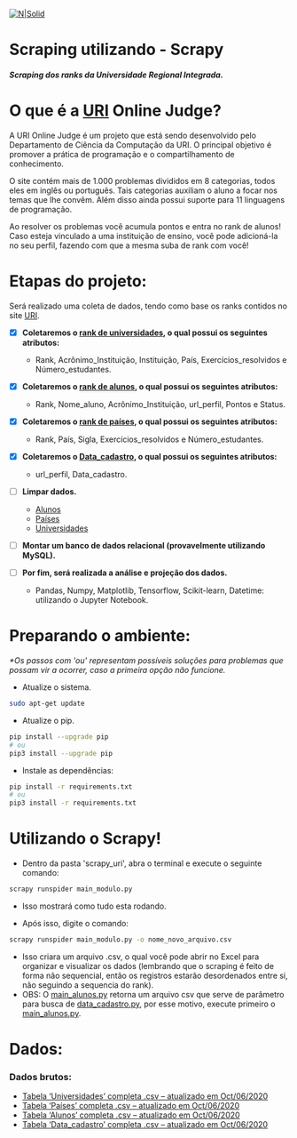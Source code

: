 [![N|Solid](https://i.imgur.com/qlKAwfC.jpg)](https://www.urionlinejudge.com.br/)

# Scraping utilizando - Scrapy 

##### Scraping dos ranks da Universidade Regional Integrada. 

# O que é a [URI](https://www.urionlinejudge.com.br/) Online Judge?

A URI Online Judge é um projeto que está sendo desenvolvido pelo Departamento de Ciência da Computação da URI. O principal objetivo é promover a prática de programação e o compartilhamento de conhecimento.

O site contém mais de 1.000 problemas divididos em 8 categorias, todos eles em inglês ou português. Tais categorias auxiliam o aluno a focar nos temas que lhe convêm. Além disso ainda possui suporte para 11 linguagens de programação.

Ao resolver os problemas você acumula pontos e entra no rank de alunos! Caso esteja vinculado a uma instituição de ensino, você pode adicioná-la no seu perfil, fazendo com que a mesma suba de rank com você!

# Etapas do projeto:

Será realizado uma coleta de dados, tendo como base os ranks contidos no site [URI](https://www.urionlinejudge.com.br/). 

- [x] **Coletaremos o [rank de universidades](https://github.com/drbuche/Scrapy_uri/blob/master/scrapy/main_faculdades.py), o qual possui os seguintes atributos:**
    - Rank, Acrônimo_Instituição, Instituição, País, Exercícios_resolvidos e Número_estudantes.
    
- [x] **Coletaremos o [rank de alunos](https://github.com/drbuche/Scrapy_uri/blob/master/scrapy/main_alunos.py), o qual possui os seguintes atributos:**
    - Rank, Nome_aluno, Acrônimo_Instituição, url_perfil, Pontos e Status.
    
- [x] **Coletaremos o [rank de países](https://github.com/drbuche/Scrapy_uri/blob/master/scrapy/main_paises.py), o qual possui os seguintes atributos:**
    - Rank, País, Sigla, Exercícios_resolvidos e Número_estudantes.
    
- [x] **Coletaremos o [Data_cadastro](https://github.com/drbuche/Scrapy_uri/blob/master/scrapy/data_cadastro.py), o qual possui os seguintes atributos:**
    - url_perfil, Data_cadastro.

- [ ] **Limpar dados.**
    - [Alunos](https://github.com/drbuche/Scrapy_uri/blob/master/jupyter/limpar_alunos.ipynb)
    - [Países](https://github.com/drbuche/Scrapy_uri/blob/master/jupyter/limpar_paises.ipynb)
    - [Universidades](https://github.com/drbuche/Scrapy_uri/blob/master/jupyter/limpar_faculdades.ipynb)
- [ ] **Montar um banco de dados relacional (provavelmente utilizando MySQL).** 
- [ ] **Por fim, será realizada a análise e projeção dos dados.**
    - Pandas, Numpy, Matplotlib, Tensorflow, Scikit-learn, Datetime: utilizando o Jupyter Notebook. 




# Preparando o ambiente:
*\*Os passos com 'ou' representam possíveis soluções para problemas que possam vir a ocorrer, caso a primeira opção não funcione.*
   
   - Atualize o sistema.
   ```sh
sudo apt-get update 
```

   - Atualize o pip.
   ```sh
pip install --upgrade pip 
# ou 
pip3 install --upgrade pip
```

  - Instale as dependências:
  
   ```sh
pip install -r requirements.txt
# ou
pip3 install -r requirements.txt
```


# Utilizando o Scrapy!
  - Dentro da pasta 'scrapy_uri', abra o terminal e execute o seguinte comando:
```sh
scrapy runspider main_modulo.py
```
  - Isso mostrará como tudo esta rodando.
  
  - Após isso, digite o comando: 
  
   ```sh
scrapy runspider main_modulo.py -o nome_novo_arquivo.csv
```
  - Isso criara um arquivo .csv, o qual você pode abrir no Excel para organizar e visualizar os dados (lembrando que o scraping é feito de forma não sequencial, então os registros estarão desordenados entre si, não seguindo a sequencia do rank).
  - OBS: O [main_alunos.py](https://github.com/drbuche/Scrapy_uri/blob/master/scrapy/main_alunos.py) retorna um arquivo csv que serve de parâmetro para busca de [data_cadastro.py](https://github.com/drbuche/Scrapy_uri/blob/master/scrapy/data_cadastro.py), por esse motivo, execute primeiro o [main_alunos.py](https://github.com/drbuche/Scrapy_uri/blob/master/scrapy/main_alunos.py).
 
# Dados:

### Dados brutos:
- [Tabela ‘Universidades’ completa .csv – atualizado em Oct/06/2020](https://mega.nz/file/cocTHaJT#9B3NJF6V8BjxzdDrofoDFsDvkQrYKvUWjMc-95QCGuU)
- [Tabela ‘Países’ completa .csv – atualizado em Oct/06/2020](https://mega.nz/file/F0NUUTAT#_UpNs8G_pQZQCQa37Pqcr9wdqsHpP0sXUsis9twAW3A)
- [Tabela ‘Alunos’ completa .csv – atualizado em Oct/06/2020](https://mega.nz/file/MgVxzKzT#tzUFrfzno7w5ES8dllJa7RwlLSYZuqBC74AULqXTa8M)
- [Tabela ‘Data_cadastro’ completa .csv – atualizado em Oct/06/2020](https://mega.nz/file/x1VVyYKT#VkeE8gga2YnroZCrk7LQcQsd0vqEBISG7u1cv_NrGqk)